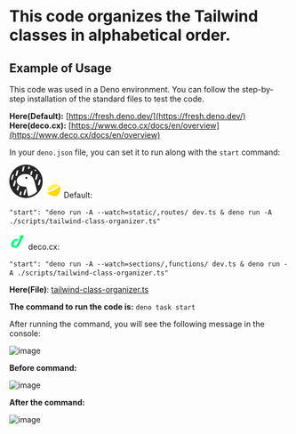 # This code organizes the Tailwind classes in alphabetical order.

## Example of Usage

This code was used in a Deno environment. You can follow the step-by-step installation of the standard files to test the code.

**Here(Default):** [https://fresh.deno.dev/](https://fresh.deno.dev/)</br>
**Here(deco.cx):** [https://www.deco.cx/docs/en/overview](https://www.deco.cx/docs/en/overview)

In your `deno.json` file, you can set it to run along with the `start` command:

<img src="https://github.com/devartes/Multi-Tool/blob/main/images/svg/deno-logo.svg"> <img src="https://github.com/devartes/Multi-Tool/blob/main/images/svg/fresh.svg" width="30px" height="30px"> Default:

    "start": "deno run -A --watch=static/,routes/ dev.ts & deno run -A ./scripts/tailwind-class-organizer.ts"

<img src="https://github.com/devartes/Multi-Tool/blob/main/images/svg/deco-cx.svg" width="30px" height="30px"> deco.cx:

    "start": "deno run -A --watch=sections/,functions/ dev.ts & deno run -A ./scripts/tailwind-class-organizer.ts"

**Here(File)**: [tailwind-class-organizer.ts](https://github.com/devartes/Multi-Tool/blob/main/typescript/tailwind-class-organizer/tailwind-class-organizer.ts)

**The command to run the code is:** `deno task start`

After running the command, you will see the following message in the console:

![image](https://github.com/devartes/Multi-Tool/assets/76822093/c8e0c67e-65f7-491e-8bfc-48c45fa14bbe)

**Before command:**

![image](https://github.com/devartes/Multi-Tool/assets/76822093/cbd9e072-7944-4ff3-9bd9-8d9671ba9b08)

**After the command:**

![image](https://github.com/devartes/Multi-Tool/assets/76822093/138f3c15-10a1-45b1-95ee-646696ce653e)



 
